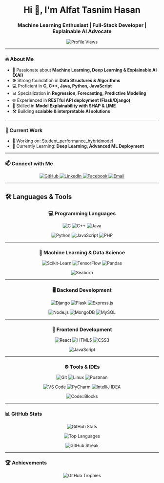 <h1 align="center">Hi 👋, I'm Alfat Tasnim Hasan</h1>
<h3 align="center">Machine Learning Enthusiast | Full-Stack Developer | Explainable AI Advocate</h3>

<p align="center">
  <img src="https://komarev.com/ghpvc/?username=alfat393cse&label=Profile%20Views&color=0e75b6&style=flat" alt="Profile Views"/>
</p>

---

### 🔥 About Me
- 🚀 Passionate about **Machine Learning, Deep Learning & Explainable AI (XAI)**
- ⚙️ Strong foundation in **Data Structures & Algorithms**
- 💻 Proficient in **C, C++, Java, Python, JavaScript**
- 📊 Specialization in **Regression, Forecasting, Predictive Modeling**
- 🌐 Experienced in **RESTful API deployment (Flask/Django)**
- 🔎 Skilled in **Model Explainability with SHAP & LIME**
- 🛠️ Building **scalable & interpretable AI solutions**

---

### 📌 Current Work
- 🔭 Working on: [Student_performance_hybridmodel](https://github.com/Alfat393CSE/Student_performance_hybridmodel)  
- 🌱 Currently Learning: **Deep Learning, Advanced ML Deployment**

---

### 📫 Connect with Me
<p align="center">
  <a href="https://github.com/Alfat393CSE" target="_blank">
    <img src="https://img.shields.io/badge/GitHub-181717?style=for-the-badge&logo=github&logoColor=white&labelColor=333333&logoWidth=20&animation=glow" alt="GitHub"/>
  </a>
  <a href="https://www.linkedin.com/in/alfat-tasnim-hasan-a7384b271/" target="_blank">
    <img src="https://img.shields.io/badge/LinkedIn-0077B5?style=for-the-badge&logo=linkedin&logoColor=white&labelColor=005582&logoWidth=20&animation=glow" alt="LinkedIn"/>
  </a>
  <a href="https://www.facebook.com/athassantasneem/" target="_blank">
    <img src="https://img.shields.io/badge/Facebook-1877F2?style=for-the-badge&logo=facebook&logoColor=white&labelColor=0F5BB5&logoWidth=20&animation=glow" alt="Facebook"/>
  </a>
  <a href="mailto:alfattasnimhasan@gmail.com" target="_blank">
    <img src="https://img.shields.io/badge/Email-D14836?style=for-the-badge&logo=gmail&logoColor=white&labelColor=B33028&logoWidth=20&animation=glow" alt="Email"/>
  </a>
</p>

---

## 🛠️ Languages & Tools  

<div align="center">

### 💻 Programming Languages
<p>
  <img src="https://img.shields.io/badge/C-00599C?style=for-the-badge&logo=c&logoColor=white&labelColor=0a3d62&logoWidth=20" title="C"/>
  <img src="https://img.shields.io/badge/C++-00599C?style=for-the-badge&logo=cplusplus&logoColor=white&labelColor=0a3d62&logoWidth=20" title="C++"/>
  <img src="https://img.shields.io/badge/Java-007396?style=for-the-badge&logo=java&logoColor=white&labelColor=0a3d62&logoWidth=20" title="Java"/>
</p>
<p>
  <img src="https://img.shields.io/badge/Python-3776AB?style=for-the-badge&logo=python&logoColor=white&labelColor=0a3d62&logoWidth=20" title="Python"/>
  <img src="https://img.shields.io/badge/JavaScript-F7DF1E?style=for-the-badge&logo=javascript&logoColor=black&labelColor=ffd32a&logoWidth=20" title="JavaScript"/>
  <img src="https://img.shields.io/badge/PHP-777BB4?style=for-the-badge&logo=php&logoColor=white&labelColor=4b306a&logoWidth=20" title="PHP"/>
</p>

---

### 🤖 Machine Learning & Data Science
<p>
  <img src="https://img.shields.io/badge/Scikit--Learn-F7931E?style=for-the-badge&logo=scikitlearn&logoColor=white&labelColor=ff8800&logoWidth=20" title="Scikit-Learn"/>
  <img src="https://img.shields.io/badge/TensorFlow-FF6F00?style=for-the-badge&logo=tensorflow&logoColor=white&labelColor=ff8800&logoWidth=20" title="TensorFlow"/>
  <img src="https://img.shields.io/badge/Pandas-150458?style=for-the-badge&logo=pandas&logoColor=white&labelColor=150458&logoWidth=20" title="Pandas"/>
</p>
<p>
  <img src="https://img.shields.io/badge/Seaborn-0099CC?style=for-the-badge&logoColor=white&labelColor=0099CC&logoWidth=20" title="Seaborn"/>
</p>

---

### 🖥️ Backend Development
<p>
  <img src="https://img.shields.io/badge/Django-092E20?style=for-the-badge&logo=django&logoColor=white&labelColor=092E20&logoWidth=20" title="Django"/>
  <img src="https://img.shields.io/badge/Flask-000000?style=for-the-badge&logo=flask&logoColor=white&labelColor=1c1c1c&logoWidth=20" title="Flask"/>
  <img src="https://img.shields.io/badge/Express.js-000000?style=for-the-badge&logo=express&logoColor=white&labelColor=1c1c1c&logoWidth=20" title="Express.js"/>
</p>
<p>
  <img src="https://img.shields.io/badge/Node.js-43853D?style=for-the-badge&logo=node.js&logoColor=white&labelColor=2f6f28&logoWidth=20" title="Node.js"/>
  <img src="https://img.shields.io/badge/MongoDB-4EA94B?style=for-the-badge&logo=mongodb&logoColor=white&labelColor=2f7f32&logoWidth=20" title="MongoDB"/>
  <img src="https://img.shields.io/badge/MySQL-4479A1?style=for-the-badge&logo=mysql&logoColor=white&labelColor=2a5c7a&logoWidth=20" title="MySQL"/>
</p>

---

### 🎨 Frontend Development
<p>
  <img src="https://img.shields.io/badge/React-20232A?style=for-the-badge&logo=react&logoColor=61DAFB&labelColor=333333&logoWidth=20" title="React"/>
  <img src="https://img.shields.io/badge/HTML5-E34F26?style=for-the-badge&logo=html5&logoColor=white&labelColor=E34F26&logoWidth=20" title="HTML5"/>
  <img src="https://img.shields.io/badge/CSS3-1572B6?style=for-the-badge&logo=css3&logoColor=white&labelColor=1572B6&logoWidth=20" title="CSS3"/>
</p>
<p>
  <img src="https://img.shields.io/badge/JavaScript-F7DF1E?style=for-the-badge&logo=javascript&logoColor=black&labelColor=ffd32a&logoWidth=20" title="JavaScript"/>
</p>

---

### ⚙️ Tools & IDEs
<p>
  <img src="https://img.shields.io/badge/Git-F05032?style=for-the-badge&logo=git&logoColor=white&labelColor=F05032&logoWidth=20" title="Git"/>
  <img src="https://img.shields.io/badge/Linux-FCC624?style=for-the-badge&logo=linux&logoColor=black&labelColor=FCC624&logoWidth=20" title="Linux"/>
  <img src="https://img.shields.io/badge/Postman-FF6C37?style=for-the-badge&logo=postman&logoColor=white&labelColor=FF6C37&logoWidth=20" title="Postman"/>
</p>
<p>
  <img src="https://img.shields.io/badge/VS%20Code-0078d7?style=for-the-badge&logo=visual-studio-code&logoColor=white&labelColor=0078d7&logoWidth=20" title="VS Code"/>
  <img src="https://img.shields.io/badge/PyCharm-000000?style=for-the-badge&logo=pycharm&logoColor=white&labelColor=1c1c1c&logoWidth=20" title="PyCharm"/>
  <img src="https://img.shields.io/badge/IntelliJ%20IDEA%20Community-000000?style=for-the-badge&logo=intellij-idea&logoColor=white&labelColor=1c1c1c&logoWidth=20" title="IntelliJ IDEA"/>
</p>
<p>
  <img src="https://img.shields.io/badge/Code::Blocks-000000?style=for-the-badge&logo=codeblocks&logoColor=white&labelColor=1c1c1c&logoWidth=20" title="Code::Blocks"/>
</p>

</div>

---

### 📊 GitHub Stats
<p align="center">
  <img src="https://github-readme-stats.vercel.app/api?username=alfat393cse&show_icons=true&locale=en&theme=tokyonight" alt="GitHub Stats" />
</p>

<p align="center">
  <img src="https://github-readme-stats.vercel.app/api/top-langs?username=alfat393cse&show_icons=true&locale=en&layout=compact&theme=tokyonight" alt="Top Languages"/>
</p>

<p align="center">
  <img src="https://github-readme-streak-stats.herokuapp.com/?user=alfat393cse&theme=tokyonight" alt="GitHub Streak"/>
</p>

---

### 🏆 Achievements
<p align="center">
  <img src="https://github-profile-trophy.vercel.app/?username=alfat393cse&theme=tokyonight&no-frame=true&margin-w=15&margin-h=15" alt="GitHub Trophies"/>
</p>

